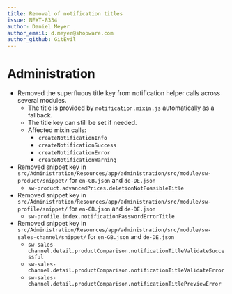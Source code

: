 ```yaml
---
title: Removal of notification titles
issue: NEXT-8334
author: Daniel Meyer
author_email: d.meyer@shopware.com 
author_github: GitEvil
---
```

# Administration
* Removed the superfluous title key from notification helper calls across several modules. 
    * The title is provided by `notification.mixin.js` automatically as a fallback. 
    * The title key can still be set if needed. 
    * Affected mixin calls:
        * `createNotificationInfo`
        * `createNotificationSuccess`
        * `createNotificationError`
        * `createNotificationWarning`
* Removed snippet key in `src/Administration/Resources/app/administration/src/module/sw-product/snippet/` for `en-GB.json` and `de-DE.json`
    * `sw-product.advancedPrices.deletionNotPossibleTitle`     
* Removed snippet key in `src/Administration/Resources/app/administration/src/module/sw-profile/snippet/` for `en-GB.json` and `de-DE.json`   
    * `sw-profile.index.notificationPasswordErrorTitle`
* Removed snippet key in `src/Administration/Resources/app/administration/src/module/sw-sales-channel/snippet/` for `en-GB.json` and `de-DE.json`
    * `sw-sales-channel.detail.productComparison.notificationTitleValidateSuccessful`
    * `sw-sales-channel.detail.productComparison.notificationTitleValidateError`
    * `sw-sales-channel.detail.productComparison.notificationTitlePreviewError`
